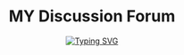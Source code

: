 
<h1 align="center">MY Discussion Forum</h1>
<p align = "center"><a href="https://git.io/typing-svg"><img src="https://readme-typing-svg.herokuapp.com?font=Fira+Code&pause=1000&color=040E13&center=true&width=435&lines=COSC+360+Web+Programming+-+Project" alt="Typing SVG" /></a><p>
